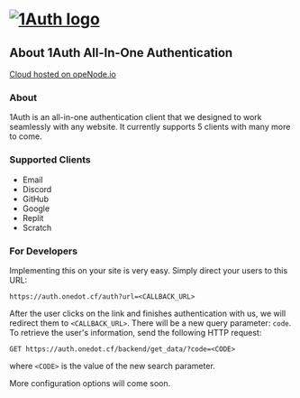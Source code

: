 # [![1Auth logo](https://auth.onedot.cf/logo.svg)](https://auth.onedot.cf/)

## About 1Auth All-In-One Authentication

<a href="https://www.openode.io/">Cloud hosted on opeNode.io</a>

### About

1Auth is an all-in-one authentication client that we designed to work seamlessly with any website. It currently supports 5 clients with many more to come.

### Supported Clients

-   Email
-   Discord
-   GitHub
-   Google
-   Replit
-   Scratch

### For Developers

Implementing this on your site is very easy. Simply direct your users to this URL:

```http
https://auth.onedot.cf/auth?url=<CALLBACK_URL>
```

After the user clicks on the link and finishes authentication with us, we will redirect them to `<CALLBACK_URL>`. There will be a new query parameter: `code`. To retrieve the user's information, send the following HTTP request:

```http
GET https://auth.onedot.cf/backend/get_data/?code=<CODE>
```

where `<CODE>` is the value of the new search parameter.

More configuration options will come soon.

